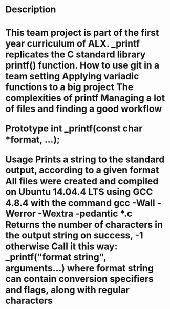 <h1>Description<h1>
This team project is part of the first year curriculum of ALX. _printf replicates the C standard library printf() function.
How to use git in a team setting
Applying variadic functions to a big project
The complexities of printf
Managing a lot of files and finding a good workflow

Prototype
int _printf(const char *format, ...);

Usage
Prints a string to the standard output, according to a given format
All files were created and compiled on Ubuntu 14.04.4 LTS using GCC 4.8.4 with the command gcc -Wall -Werror -Wextra -pedantic *.c
Returns the number of characters in the output string on success, -1 otherwise
Call it this way: _printf("format string", arguments...) where format string can contain conversion specifiers and flags, along with regular characters
